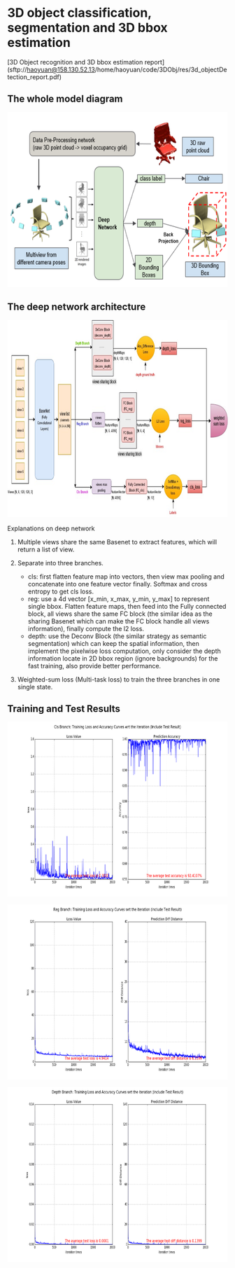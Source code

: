 # 3D object classification, segmentation and 3D bbox estimation
[3D Object recognition and 3D bbox estimation report] (sftp://haoyuan@158.130.52.13/home/haoyuan/code/3DObj/res/3d_objectDetection_report.pdf)

The whole model diagram
-----------------------
<p >
<align="center">
  <img src = "./doc/model.png?raw=true" width="650" height="400">
</p>

The deep network architecture
-----------------------------
<p >
<align="center">
  <img src = "./doc/network.jpg?raw=true" width="900" height="450">
</p>

Explanations on deep network               

1. Multiple views share the same Basenet to extract features, which will return a list of view.      

2. Separate into three branches.                  
   - cls: first flatten feature map into vectors, then view max pooling and concatenate into one feature vector finally. Softmax and cross entropy to get cls loss.                 
   - reg: use a 4d vector [x_min, x_max, y_min, y_max] to represent single bbox. Flatten feature maps, then feed into the Fully connected block, all views share the same FC block (the similar idea as the sharing Basenet which can make the FC block handle all views information), finally compute the l2 loss.                
   - depth: use the Deconv Block (the similar strategy as semantic segmentation) which can keep the spatial information, then implement the pixelwise loss computation, only consider the depth information locate in 2D bbox region (ignore backgrounds) for the fast training, also provide better performance.            
   
3. Weighted-sum loss (Multi-task loss) to train the three branches in one single state.           

Training and Test Results
-------------------------

<p >
<align="center">
  <img src = "./res/cls_2000_res.png?raw=true" width="800" height="400">
</p>
  
<p >
<align="center">
  <img src = "./res/reg_2000_res.png?raw=true" width="800" height="400">
</p>

<p >
<align="center">
  <img src = "./res/depth_2000_res.png?raw=true" width="800" height="400">
</p>


